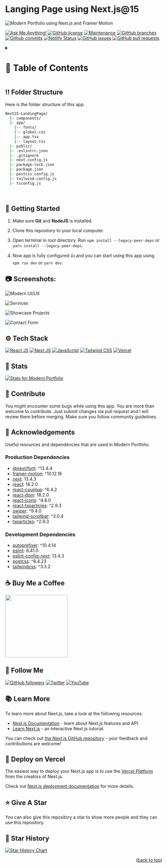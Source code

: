 <a name="readme-top"></a>

# Langing Page using Next.js@15

![Modern Portfolio using Next.js and Framer Motion](/.github/images/img_main.png "Modern Portfolio using Next.js and Framer Motion")

[![Ask Me Anything!](https://flat.badgen.net/static/Ask%20me/anything?icon=github&color=black&scale=1.01)](https://github.com/seyitbugraerden "Ask Me Anything!")
[![GitHub license](https://flat.badgen.net/github/license/sanidhyy/modern-portfolio?icon=github&color=black&scale=1.01)](https://github.com/seyitbugraerden/Next15-LandingPage/blob/main/LICENSE "GitHub license")
[![Maintenance](https://flat.badgen.net/static/Maintained/yes?icon=github&color=black&scale=1.01)](https://github.com/seyitbugraerden/Next15-LandingPage/commits/main "Maintenance")
[![GitHub branches](https://flat.badgen.net/github/branches/sanidhyy/modern-portfolio?icon=github&color=black&scale=1.01)](https://github.com/seyitbugraerden/Next15-LandingPage/branches "GitHub branches")
[![Github commits](https://flat.badgen.net/github/commits/sanidhyy/modern-portfolio?icon=github&color=black&scale=1.01)](https://github.com/seyitbugraerden/Next15-LandingPage/commits "Github commits")
[![Netlify Status](https://api.netlify.com/api/v1/badges/721491f5-0b0d-4120-96bd-6bd0480ef1e5/deploy-status)](https://awersome-portfolio.netlify.app/ "Netlify Status")
[![GitHub issues](https://flat.badgen.net/github/issues/sanidhyy/modern-portfolio?icon=github&color=black&scale=1.01)](https://github.com/seyitbugraerden/Next15-LandingPage/issues "GitHub issues")
[![GitHub pull requests](https://flat.badgen.net/github/prs/sanidhyy/modern-portfolio?icon=github&color=black&scale=1.01)](https://github.com/seyitbugraerden/Next15-LandingPage/pulls "GitHub pull requests")

<!-- Table of Contents -->
<details>

<summary>

# :notebook_with_decorative_cover: Table of Contents

</summary>

- [Folder Structure](#bangbang-folder-structure)
- [Getting Started](#toolbox-getting-started)
- [Screenshots](#camera-screenshots)
- [Tech Stack](#gear-tech-stack)
- [Stats](#wrench-stats)
- [Contribute](#raised_hands-contribute)
- [Acknowledgements](#gem-acknowledgements)
- [Buy Me a Coffee](#coffee-buy-me-a-coffee)
- [Follow Me](#rocket-follow-me)
- [Learn More](#books-learn-more)
- [Deploy on Vercel](#page_with_curl-deploy-on-vercel)
- [Give A Star](#star-give-a-star)
- [Star History](#star2-star-history)
- [Give A Star](#star-give-a-star)

</details>

## :bangbang: Folder Structure

Here is the folder structure of this app.

```bash
Next15-LandingPage/
  |- components/
  |- app/
    |-- fonts/
    |-- global.css
    |-- app.tsx
    |-- layout.tsx
  |- public/
  |- .eslintrc.json
  |- .gitignore
  |- next.config.js
  |- package-lock.json
  |- package.json
  |- postcss.config.js
  |- tailwind.config.js
  |- tsconfig.js
```

<br />

## :toolbox: Getting Started

1. Make sure **Git** and **NodeJS** is installed.

2. Clone this repository to your local computer.

3. Open terminal in root directory. Run `npm install --legacy-peer-deps` or `yarn install --legacy-peer-deps`.

4. Now app is fully configured 👍 and you can start using this app using `npm run dev` or `yarn dev`.

## :camera: Screenshots:

![Modern UI/UX](/.github/images/img1.png "Modern UI/UX")

![Services](/.github/images/img2.png "Services")

![Showcase Projects](/.github/images/img3.png "Showcase Projects")

![Contact Form](/.github/images/img4.png "Contact Form")

## :gear: Tech Stack

[![React JS](https://skillicons.dev/icons?i=react "React JS")](https://react.dev/ "React JS") [![Next JS](https://skillicons.dev/icons?i=next "Next JS")](https://nextjs.org/ "Next JS") [![JavaScript](https://skillicons.dev/icons?i=js "JavaScript")](https://developer.mozilla.org/en-US/docs/Web/JavaScript "JavaScript") [![Tailwind CSS](https://skillicons.dev/icons?i=tailwind "Tailwind CSS")](https://tailwindcss.com/ "Tailwind CSS") [![Vercel](https://skillicons.dev/icons?i=vercel "Vercel")](https://vercel.com/)

## :wrench: Stats

[![Stats for Modern Portfolio](/.github/images/stats.svg "Stats for Modern Portfolio")](https://pagespeed-insights-svg.glitch.me/?url=https://awersome-portfolio.netlify.app/ "Stats for Modern Portfolio")

## :raised_hands: Contribute

You might encounter some bugs while using this app. You are more than welcome to contribute. Just submit changes via pull request and I will review them before merging. Make sure you follow community guidelines.

## :gem: Acknowledgements

Useful resources and dependencies that are used in Modern Portfolio.

### Production Dependencies

- [@next/font](https://www.npmjs.com/package/@next/font): ^13.4.4
- [framer-motion](https://www.npmjs.com/package/framer-motion): ^10.12.16
- [next](https://www.npmjs.com/package/next): 13.4.3
- [react](https://www.npmjs.com/package/react): 18.2.0
- [react-countup](https://www.npmjs.com/package/react-countup): ^6.4.2
- [react-dom](https://www.npmjs.com/package/react-dom): 18.2.0
- [react-icons](https://www.npmjs.com/package/react-icons): ^4.8.0
- [react-tsparticles](https://www.npmjs.com/package/react-tsparticles): ^2.9.3
- [swiper](https://www.npmjs.com/package/swiper): ^9.4.0
- [tailwind-scrollbar](https://www.npmjs.com/package/tailwind-scrollbar): ^3.0.4
- [tsparticles](https://www.npmjs.com/package/tsparticles): ^2.9.3

### Development Dependencies

- [autoprefixer](https://www.npmjs.com/package/autoprefixer): ^10.4.14
- [eslint](https://www.npmjs.com/package/eslint): 8.41.0
- [eslint-config-next](https://www.npmjs.com/package/eslint-config-next): 13.4.3
- [postcss](https://www.npmjs.com/package/postcss): ^8.4.23
- [tailwindcss](https://www.npmjs.com/package/tailwindcss): ^3.3.2

## :coffee: Buy Me a Coffee

[<img src="https://img.shields.io/badge/Buy_Me_A_Coffee-FFDD00?style=for-the-badge&logo=buy-me-a-coffee&logoColor=black" width="200" />](https://www.buymeacoffee.com/sanidhy "Buy me a Coffee")

## :rocket: Follow Me

[![GitHub followers](https://img.shields.io/github/followers/sanidhyy?style=social&label=Follow&maxAge=2592000)](https://github.com/sanidhyy "Follow Me")
[![Twitter](https://img.shields.io/twitter/url?style=social&url=https%3A%2F%2Ftwitter.com%2FTechnicalShubam)](https://twitter.com/intent/tweet?text=Wow:&url=https%3A%2F%2Fgithub.com%2Fsanidhyy%2Fmodern-portfolio "Tweet")
[![YouTube](https://img.shields.io/badge/YouTube-FF0000?style=for-the-badge&logo=youtube&logoColor=white)](https://www.youtube.com/channel/UCNAz_hUVBG2ZUN8TVm0bmYw "Subscribe my Channel")

## :books: Learn More

To learn more about Next.js, take a look at the following resources:

- [Next.js Documentation](https://nextjs.org/docs) - learn about Next.js features and API.
- [Learn Next.js](https://nextjs.org/learn) - an interactive Next.js tutorial.

You can check out [the Next.js GitHub repository](https://github.com/vercel/next.js/) - your feedback and contributions are welcome!

## :page_with_curl: Deploy on Vercel

The easiest way to deploy your Next.js app is to use the [Vercel Platform](https://vercel.com/new?utm_medium=default-template&filter=next.js&utm_source=create-next-app&utm_campaign=create-next-app-readme) from the creators of Next.js.

Check out [Next.js deployment documentation](https://nextjs.org/docs/deployment) for more details.

## :star: Give A Star

You can also give this repository a star to show more people and they can use this repository.

## :star2: Star History

<a href="https://star-history.com/#sanidhyy/modern-portfolio&Timeline">
<picture>
  <source media="(prefers-color-scheme: dark)" srcset="https://api.star-history.com/svg?repos=sanidhyy/modern-portfolio&type=Timeline&theme=dark" />
  <source media="(prefers-color-scheme: light)" srcset="https://api.star-history.com/svg?repos=sanidhyy/modern-portfolio&type=Timeline" />
  <img alt="Star History Chart" src="https://api.star-history.com/svg?repos=sanidhyy/modern-portfolio&type=Timeline" />
</picture>
</a>

<br />
<p align="right">(<a href="#readme-top">back to top</a>)</p>
